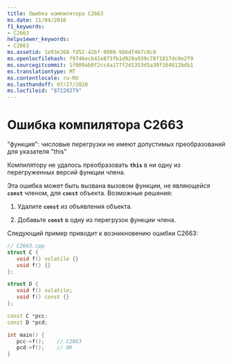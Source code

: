 ```yaml
---
title: Ошибка компилятора C2663
ms.date: 11/04/2016
f1_keywords:
- C2663
helpviewer_keywords:
- C2663
ms.assetid: 1e93e368-fd52-42bf-9908-9b6df467c8c9
ms.openlocfilehash: f9746ecb41e873fb1d929a939c78f1817dc0e2f9
ms.sourcegitcommit: 1f009ab0f2cc4a177f2d1353d5a38f164612bdb1
ms.translationtype: MT
ms.contentlocale: ru-RU
ms.lasthandoff: 07/27/2020
ms.locfileid: "87220279"
---
```

# <a name="compiler-error-c2663"></a>Ошибка компилятора C2663

"функция": числовые перегрузки не имеют допустимых преобразований для указателя "this"

Компилятору не удалось преобразовать **`this`** в ни одну из перегруженных версий функции члена.

Эта ошибка может быть вызвана вызовом функции, не являющейся **`const`** членом, для **`const`** объекта.  Возможные решения:

1. Удалите **`const`** из объявления объекта.

1. Добавьте **`const`** в одну из перегрузок функции члена.

Следующий пример приводит к возникновению ошибки C2663:

```cpp
// C2663.cpp
struct C {
   void f() volatile {}
   void f() {}
};

struct D {
   void f() volatile;
   void f() const {}
};

const C *pcc;
const D *pcd;

int main() {
   pcc->f();    // C2663
   pcd->f();    // OK
}
```
